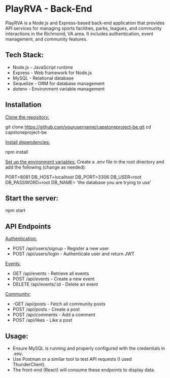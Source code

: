 # PlayRVA - Back-End

PlayRVA is a Node.js and Express-based back-end application that provides API services for managing sports facilities, parks, leagues, and community interactions in the Richmond, VA area. It includes authentication, event management, and community features.

## Tech Stack:

- Node.js - JavaScript runtime
- Express - Web framework for Node.js
- MySQL - Relational database
- Sequelize - ORM for database management
- dotenv - Environment variable management

## Installation

<u>Clone the repository:</u>

git clone https://github.com/yourusername/capstoneproject-be.git
cd capstoneproject-be

<u>Install dependencies:</u>

npm install

<u>Set up the environment variables:</u>
Create a .env file in the root directory and add the following (change as needed):

PORT=8081
DB_HOST=localhost
DB_PORT=3306
DB_USER=root
DB_PASSWORD=root 
DB_NAME= 'the database you are trying to use'

## Start the server:

npm start

## API Endpoints

<u>Authentication:</u>
- POST /api/users/signup - Register a new user
- POST /api/users/login - Authenticate user and return JWT

<u>Events:</u>
- GET /api/events - Retrieve all events
- POST /api/events - Create a new event
- DELETE /api/events/:id - Delete an event

<u>Community:</u>
- -GET /api/posts - Fetch all community posts
- POST /api/posts - Create a post
- POST /api/comments - Add a comment
- POST /api/likes - Like a post


## Usage:
- Ensure MySQL is running and properly configured with the credentials in .env.
- Use Postman or a similar tool to test API requests (I used ThunderClient).
- The front-end (React) will consume these endpoints to display data.
